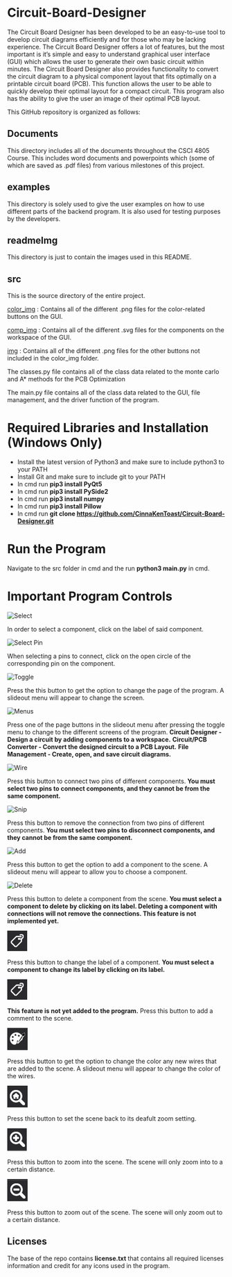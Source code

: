 # Circuit-Board-Designer

The Circuit Board Designer has been developed to be an easy-to-use tool to develop circuit diagrams efficiently and for those who may be lacking experience. The Circuit Board Designer offers a lot of features, but the most important is it’s simple and easy to understand graphical user interface (GUI) which allows the user to generate their own basic circuit within minutes. The Circuit Board Designer also provides functionality to convert the circuit diagram to a physical component layout that fits optimally on a printable circuit board (PCB). This function allows the user to be able to quickly develop their optimal layout for a compact circuit. This program also has the ability to give the user an image of their optimal PCB layout.

This GitHub repository is organized as follows:

## Documents

This directory includes all of the documents throughout the CSCI 4805 Course. This includes word documents and powerpoints which (some of which are saved as .pdf files) from various milestones of this project.

## examples

This directory is solely used to give the user examples on how to use different parts of the backend program. It is also used for testing purposes by the developers. 

## readmeImg

This directory is just to contain the images used in this README.
## src

This is the source directory of the entire project.

<ins>color_img</ins>
: Contains all of the different .png files for the color-related buttons on the GUI.

<ins>comp_img</ins>
: Contains all of the different .svg files for the components on the workspace of the GUI.

<ins>img</ins>
: Contains all of the different .png files for the other buttons not included in the color_img folder.

The classes.py file contains all of the class data related to the monte carlo and A* methods for the PCB Optimization

The main.py file contains all of the class data related to the GUI, file management, and the driver function of the program.

# Required Libraries and Installation (Windows Only)
* Install the latest version of Python3 and make sure to include python3 to your PATH
* Install Git and make sure to include git to your PATH
* In cmd run **pip3 install PyQt5**
* In cmd run **pip3 install PySide2**
* In cmd run **pip3 install numpy**
* In cmd run **pip3 install Pillow**
* In cmd run **git clone https://github.com/CinnaKenToast/Circuit-Board-Designer.git**

# Run the Program
Navigate to the src folder in cmd and the run **python3 main.py** in cmd.

# Important Program Controls
![Select](/readmeImg/select.png)

In order to select a component, click on the label of said component. 

![Select Pin](/readmeImg/pin.png)

When selecting a pins to connect, click on the open circle of the corresponding pin on the component. 

![Toggle](/readmeImg/toggle.png)

Press the this button to get the option to change the page of the program. A slideout menu will appear to change the screen.

![Menus](/readmeImg/pages.png)

Press one of the page buttons in the slideout menu after pressing the toggle menu to change to the different screens of the program. 
**Circuit Designer - Design a circuit by adding components to a workspace.**
**Circuit/PCB Converter - Convert the designed circuit to a PCB Layout.**
**File Management - Create, open, and save circuit diagrams.**

![Wire](/readmeImg/wire.png)

Press this button to connect two pins of different components. **You must select two pins to connect components, and they cannot be from the same component.**

![Snip](/readmeImg/snip.png)

Press this button to remove the connection from two pins of different components. **You must select two pins to disconnect components, and they cannot be from the same component.**

![Add](/readmeImg/add.png)

Press this button to get the option to add a component to the scene. A slideout menu will appear to allow you to choose a component.

![Delete](/readmeImg/delete.png)

Press this button to delete a component from the scene. **You must select a component to delete by clicking on its label. Deleting a component with connections will not remove the connections. This feature is not implemented yet.**

![Label](readmeImg/label.png)

Press this button to change the label of a component. **You must select a component to change its label by clicking on its label.**

![Comment](readmeImg/label.png)

**This feature is not yet added to the program.** Press this button to add a comment to the scene.

![Color](readmeImg/color.png)

Press this button to get the option to change the color any new wires that are added to the scene. A slideout menu will appear to change the color of the wires.

![ZoomHome](readmeImg/zoomHome.png)

Press this button to set the scene back to its deafult zoom setting.

![ZoomIn](readmeImg/zoomIn.png)

Press this button to zoom into the scene. The scene will only zoom into to a certain distance.

![ZoomHome](readmeImg/zoomOut.png)

Press this button to zoom out of the scene. The scene will only zoom out to a certain distance.




## Licenses
The base of the repo contains **license.txt** that contains all required licenses information and credit for any icons used in the program. 
